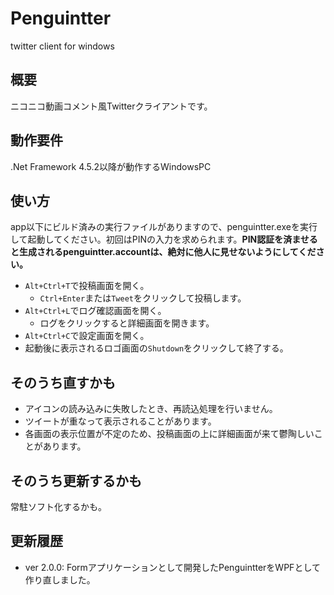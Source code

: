 # Penguintter
twitter client for windows

## 概要
ニコニコ動画コメント風Twitterクライアントです。

## 動作要件
.Net Framework 4.5.2以降が動作するWindowsPC

## 使い方
app以下にビルド済みの実行ファイルがありますので、penguintter.exeを実行して起動してください。初回はPINの入力を求められます。**PIN認証を済ませると生成されるpenguintter.accountは、絶対に他人に見せないようにしてください。**

- `Alt+Ctrl+T`で投稿画面を開く。
    - `Ctrl+Enter`または`Tweet`をクリックして投稿します。
- `Alt+Ctrl+L`でログ確認画面を開く。
    - ログをクリックすると詳細画面を開きます。
- `Alt+Ctrl+C`で設定画面を開く。
- 起動後に表示されるロゴ画面の`Shutdown`をクリックして終了する。


## そのうち直すかも
- アイコンの読み込みに失敗したとき、再読込処理を行いません。
- ツイートが重なって表示されることがあります。
- 各画面の表示位置が不定のため、投稿画面の上に詳細画面が来て鬱陶しいことがあります。

## そのうち更新するかも
常駐ソフト化するかも。

## 更新履歴
- ver 2.0.0: Formアプリケーションとして開発したPenguintterをWPFとして作り直しました。
